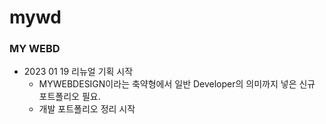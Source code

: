 # mywd

### MY WEBD

- 2023 01 19 리뉴얼 기획 시작
  - MYWEBDESIGN이라는 축약형에서 일반 Developer의 의미까지 넣은 신규 포트폴리오 필요.
  - 개발 포트폴리오 정리 시작

